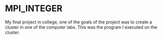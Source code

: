 # MPI_INTEGER
My final project in college, one of the goals of the project was to create a cluster in one of the computer labs. This was the program I executed on the cluster.
